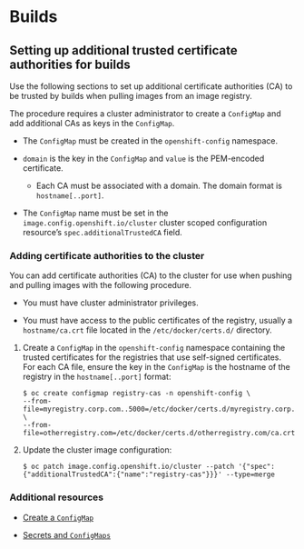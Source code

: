 # Builds

## Setting up additional trusted certificate authorities for builds

Use the following sections to set up additional certificate authorities (CA) to be trusted by builds when pulling images from an image registry.

The procedure requires a cluster administrator to create a `ConfigMap` and add additional CAs as keys in the `ConfigMap`.

-   The `ConfigMap` must be created in the `openshift-config` namespace.

-   `domain` is the key in the `ConfigMap` and `value` is the PEM-encoded certificate.

    -   Each CA must be associated with a domain. The domain format is `hostname[..port]`.

-   The `ConfigMap` name must be set in the `image.config.openshift.io/cluster` cluster scoped configuration resource’s `spec.additionalTrustedCA` field.

### Adding certificate authorities to the cluster

You can add certificate authorities (CA) to the cluster for use when pushing and pulling images with the following procedure.

-   You must have cluster administrator privileges.

-   You must have access to the public certificates of the registry, usually a `hostname/ca.crt` file located in the `/etc/docker/certs.d/` directory.

1.  Create a `ConfigMap` in the `openshift-config` namespace containing the trusted certificates for the registries that use self-signed certificates. For each CA file, ensure the key in the `ConfigMap` is the hostname of the registry in the `hostname[..port]` format:

    ``` terminal
    $ oc create configmap registry-cas -n openshift-config \
    --from-file=myregistry.corp.com..5000=/etc/docker/certs.d/myregistry.corp.com:5000/ca.crt \
    --from-file=otherregistry.com=/etc/docker/certs.d/otherregistry.com/ca.crt
    ```

2.  Update the cluster image configuration:

    ``` terminal
    $ oc patch image.config.openshift.io/cluster --patch '{"spec":{"additionalTrustedCA":{"name":"registry-cas"}}}' --type=merge
    ```

### Additional resources

-   [Create a `ConfigMap`](https://kubernetes.io/docs/tasks/configure-pod-container/configure-pod-configmap/#create-a-configmap)

-   [Secrets and `ConfigMaps`](https://kubectl.docs.kubernetes.io/guides/config_management/secrets_configmaps/)
